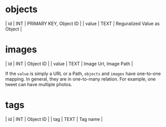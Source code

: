 # objects

| id    | INT  | PRIMARY KEY, Object ID      |
| value | TEXT | Reguralized Value as Object |

# images

| id    | INT  | Object ID             |
| value | TEXT | Image Url, Image Path |

If the `value` is simply a URL or a Path, `objects` and `images` have one-to-one mapping.
In general, they are in one-to-many relation. For example, one tweet can have multiple photos.

# tags

| id  | INT  | Object ID |
| tag | TEXT | Tag name  |

